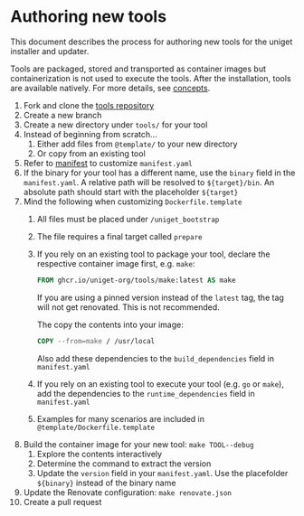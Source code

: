 # Authoring new tools

This document describes the process for authoring new tools for the uniget installer and updater.

Tools are packaged, stored and transported as container images but containerization is not used to execute the tools. After the installation, tools are available natively. For more details, see [concepts](concepts.md).

1. Fork and clone the [tools repository](https://github.com/uniget-org/tools/pulls)
1. Create a new branch
1. Create a new directory under `tools/` for your tool
1. Instead of beginning from scratch...
    1. Either add files from `@template/` to your new directory
    1. Or copy from an existing tool
1. Refer to [manifest](manifest.md) to customize `manifest.yaml`
1. If the binary for your tool has a different name, use the `binary` field in the `manifest.yaml`. A relative path will be resolved to `${target}/bin`. An absolute path should start with the placeholder `${target}`
1. Mind the following when customizing `Dockerfile.template`
    1. All files must be placed under `/uniget_bootstrap`
    1. The file requires a final target called `prepare`
    1. If you rely on an existing tool to package your tool, declare the respective container image first, e.g. `make`:

        ```Dockerfile
        FROM ghcr.io/uniget-org/tools/make:latest AS make
        ```
    
        If you are using a pinned version instead of the `latest` tag, the tag will not get renovated. This is not recommended.

        The copy the contents into your image:

        ```Dockerfile
        COPY --from=make / /usr/local
        ```

        Also add these dependencies to the `build_dependencies` field in `manifest.yaml`

    1. If you rely on an existing tool to execute your tool (e.g. `go` or `make`), add the dependencies to the `runtime_dependencies` field in `manifest.yaml`
    1. Examples for many scenarios are included in `@template/Dockerfile.template`
1. Build the container image for your new tool: `make TOOL--debug`
    1. Explore the contents interactively
    1. Determine the command to extract the version
    1. Update the `version` field in your `manifest.yaml`. Use the placefolder `${binary}` instead of the binary name
1. Update the Renovate configuration: `make renovate.json`
1. Create a pull request
